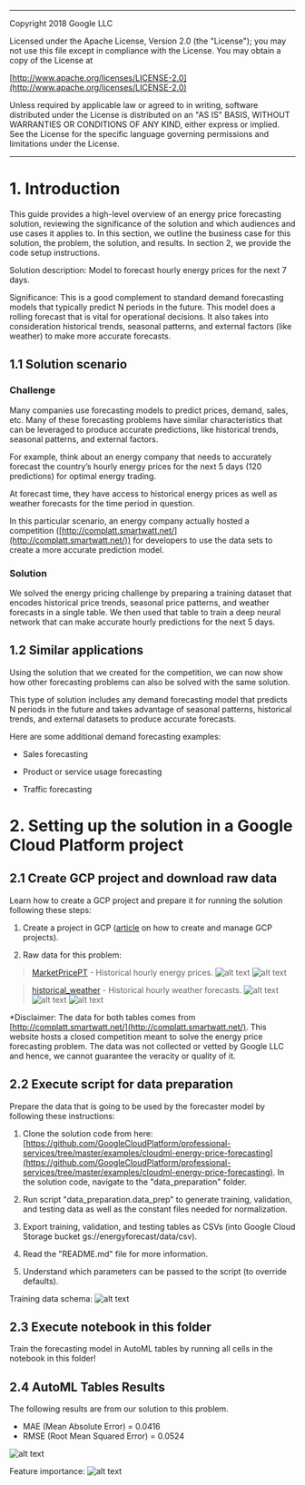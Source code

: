 ----------------------------------------

Copyright 2018 Google LLC 

Licensed under the Apache License, Version 2.0 (the "License");
you may not use this file except in compliance with the License.
You may obtain a copy of the License at

[http://www.apache.org/licenses/LICENSE-2.0](http://www.apache.org/licenses/LICENSE-2.0)

Unless required by applicable law or agreed to in writing, software
distributed under the License is distributed on an "AS IS" BASIS,
WITHOUT WARRANTIES OR CONDITIONS OF ANY KIND, either express or implied.
See the License for the specific language governing permissions and limitations under the License.

----------------------------------------

# 1. Introduction

This guide provides a high-level overview of an energy price forecasting solution, reviewing the significance of the solution and which audiences and use cases it applies to. In this section, we outline the business case for this solution, the problem, the solution, and results. In section 2, we provide the code setup instructions.  

Solution description: Model to forecast hourly energy prices for the next 7 days.

Significance: This is a good complement to standard demand forecasting models that typically predict N periods in the future. This model does a rolling forecast that is vital for operational decisions. It also takes into consideration historical trends, seasonal patterns, and external factors (like weather) to make more accurate forecasts.


## 1.1 Solution scenario

### Challenge

Many companies use forecasting models to predict prices, demand, sales, etc. Many of these forecasting problems have similar characteristics that can be leveraged to produce accurate predictions, like historical trends, seasonal patterns, and external factors.

For example, think about an energy company that needs to accurately forecast the country’s hourly energy prices for the next 5 days (120 predictions) for optimal energy trading.

At forecast time, they have access to historical energy prices as well as weather forecasts for the time period in question.

In this particular scenario, an energy company actually hosted a competition ([http://complatt.smartwatt.net/](http://complatt.smartwatt.net/)) for developers to use the data sets to create a more accurate prediction model. 

### Solution

We solved the energy pricing challenge by preparing a training dataset that encodes historical price trends, seasonal price patterns, and weather forecasts in a single table. We then used that table to train a deep neural network that can make accurate hourly predictions for the next 5 days.

## 1.2 Similar applications

Using the solution that we created for the competition, we can now show how other forecasting problems can also be solved with the same solution.

This type of solution includes any demand forecasting model that predicts N periods in the future and takes advantage of seasonal patterns, historical trends, and external datasets to produce accurate forecasts.

Here are some additional demand forecasting examples:

* Sales forecasting

* Product or service usage forecasting

* Traffic forecasting


# 2. Setting up the solution in a Google Cloud Platform project

## 2.1 Create GCP project and download raw data

Learn how to create a GCP project and prepare it for running the solution following these steps:

1. Create a project in GCP ([article](https://cloud.google.com/resource-manager/docs/creating-managing-projects) on how to create and manage GCP projects).

2. Raw data for this problem:

>[MarketPricePT](http://complatt.smartwatt.net/assets/files/historicalRealData/RealMarketPriceDataPT.csv) - Historical hourly energy prices.
>![alt text](https://storage.googleapis.com/images_public/price_schema.png)
>![alt text](https://storage.googleapis.com/images_public/price_data.png)

>[historical_weather](http://complatt.smartwatt.net/assets/files/weatherHistoricalData/WeatherHistoricalData.zip) - Historical hourly weather forecasts.
>![alt text](https://storage.googleapis.com/images_public/weather_schema.png)
>![alt text](https://storage.googleapis.com/images_public/loc_portugal.png)
>![alt text](https://storage.googleapis.com/images_public/weather_data.png)

*Disclaimer: The data for both tables comes from [http://complatt.smartwatt.net/](http://complatt.smartwatt.net/). This website hosts a closed competition meant to solve the energy price forecasting problem. The data was not collected or vetted by Google LLC and hence, we cannot guarantee the veracity or quality of it.


## 2.2 Execute script for data preparation

Prepare the data that is going to be used by the forecaster model by following these instructions:

1. Clone the solution code from here: [https://github.com/GoogleCloudPlatform/professional-services/tree/master/examples/cloudml-energy-price-forecasting](https://github.com/GoogleCloudPlatform/professional-services/tree/master/examples/cloudml-energy-price-forecasting). In the solution code, navigate to the "data_preparation" folder.

2. Run script "data_preparation.data_prep" to generate training, validation, and testing data as well as the constant files needed for normalization.

3. Export training, validation, and testing tables as CSVs (into Google Cloud Storage bucket gs://energyforecast/data/csv).

4. Read the "README.md" file for more information.

5. Understand which parameters can be passed to the script (to override defaults).

Training data schema:
![alt text](https://storage.googleapis.com/images_public/training_schema.png)

## 2.3 Execute notebook in this folder

Train the forecasting model in AutoML tables by running all cells in the notebook in this folder!

## 2.4 AutoML Tables Results

The following results are from our solution to this problem.

* MAE (Mean Absolute Error) = 0.0416
* RMSE (Root Mean Squared Error) = 0.0524

![alt text](https://storage.googleapis.com/images_public/automl_test.png)

Feature importance:
![alt text](https://storage.googleapis.com/images_public/feature_importance.png)

